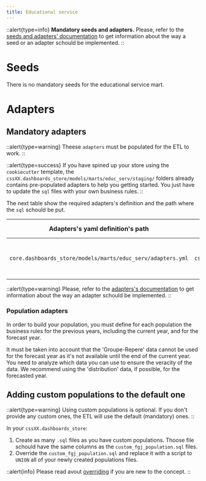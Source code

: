 ```yaml
---
title: Educational service
---
```


::alert{type=info}
**Mandatory seeds and adapters.** Please, refer to the [seeds and adapters' documentation](/using/configuration/adapts-seeds) to get information about the way a seed or an adapter schould be implemented.
::

# Seeds

There is no mandatory seeds for the educational service mart.

# Adapters

## Mandatory adapters
::alert{type=warning}
Theese `adapters` must be populated for the ETL to work.
::

::alert{type=success}
If you have spined up your store using the `cookiecutter` template, the `cssXX.dashboards_store/models/marts/educ_serv/staging/` folders already contains pre-populated adapters to help you getting started. You just have to update the `sql` files with your own business rules.
::


The next table show the required adapters's definition and the path where the `sql` schould be put.

| Adapters's yaml definition's path | Where to save it |  name of the adapter to implement |
| --- | --- | --- |
| `core.dashboards_store/models/marts/educ_serv/adapters.yml` | `cssXX.dashboards_store/models/marts/educ_serv/staging/populations/*.sql` | stg_ele_prescolaire, stg_ele_primaire_reg, stg_ele_primaire_adapt, stg_ele_secondaire_reg, stg_ele_secondaire_adapt |

::alert{type=warning}
Please, refer to the [adapters's documentation](/using/configuration/adapts-seeds) to get information about the way an adapter schould be implemented.
::

### Population adapters

In order to build your population, you must define for each population the business rules for the previous years, including the current year, and for the forecast year. 

It must be taken into account that the 'Groupe-Repere' data cannot be used for the forecast year as it's not available until the end of the current year. You need to analyze which data you can use to ensure the veracity of the data. We recommend using the 'distribution' data, if possible, for the forecasted year.



## Adding custom populations to the default one

::alert{type=warning}
Using custom populations is optional. If you don't provide any custom ones, the ETL will use the default (mandatory) ones.
::


In your `cssXX.dashboards_store`:
1. Create as many `.sql` files as you have custom populations. Thoose file schould have the same columns as the `custom_fgj_population.sql` files.
2. Override the `custom_fgj_population.sql` and replace it with a script to `UNION` all of your newly created populations files.

::alert{info}
Please read avout [overriding](/using/configuration/overrding) if you are new to the concept.
::
